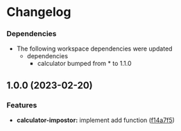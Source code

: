 # Changelog

### Dependencies

* The following workspace dependencies were updated
  * dependencies
    * calculator bumped from * to 1.1.0

## 1.0.0 (2023-02-20)


### Features

* **calculator-impostor:** implement add function ([f14a7f5](https://github.com/Simon-TechForm/rp-bug-triage/commit/f14a7f599ddd74fb5e76863b12cd1ef838e1d5c5))
